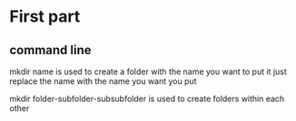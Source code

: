 # First part
## command line
mkdir name is used to create a folder with the name you want to put it just replace the name with the name you want you put

mkdir folder-subfolder-subsubfolder is used to create folders within each other
